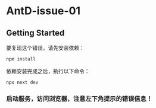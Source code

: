 AntD-issue-01
===

## Getting Started

要复现这个错误，请先安装依赖：

```bash
npm install
```

依赖安装完成之后，执行以下命令：

```bash
npx next dev
```

### 启动服务，访问浏览器，注意左下角提示的错误信息！
